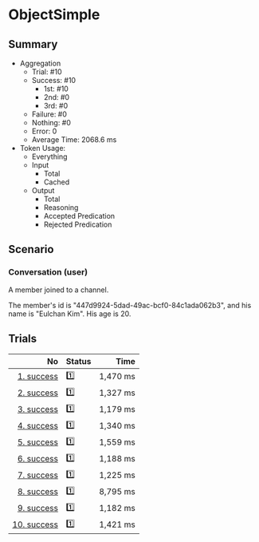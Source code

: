 # ObjectSimple
## Summary
  - Aggregation
    - Trial: #10
    - Success: #10
      - 1st: #10
      - 2nd: #0
      - 3rd: #0
    - Failure: #0
    - Nothing: #0
    - Error: 0
    - Average Time: 2068.6 ms
  - Token Usage:
    - Everything
    - Input
      - Total
      - Cached
    - Output
      - Total
      - Reasoning
      - Accepted Predication
      - Rejected Predication

## Scenario
### Conversation (user)
A member joined to a channel.

The member's id is "447d9924-5dad-49ac-bcf0-84c1ada062b3",
and his name is "Eulchan Kim". His age is 20.

## Trials
No | Status | Time
---:|:-------|------:
[1. success](./trials/1.success.json) | 1️⃣ | 1,470 ms
[2. success](./trials/2.success.json) | 1️⃣ | 1,327 ms
[3. success](./trials/3.success.json) | 1️⃣ | 1,179 ms
[4. success](./trials/4.success.json) | 1️⃣ | 1,340 ms
[5. success](./trials/5.success.json) | 1️⃣ | 1,559 ms
[6. success](./trials/6.success.json) | 1️⃣ | 1,188 ms
[7. success](./trials/7.success.json) | 1️⃣ | 1,225 ms
[8. success](./trials/8.success.json) | 1️⃣ | 8,795 ms
[9. success](./trials/9.success.json) | 1️⃣ | 1,182 ms
[10. success](./trials/10.success.json) | 1️⃣ | 1,421 ms
